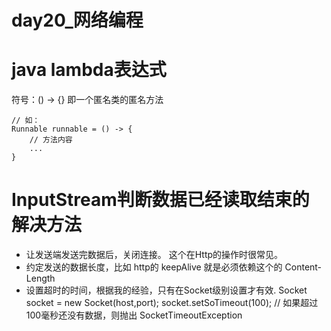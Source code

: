 day20_网络编程
==

# java lambda表达式
符号：() -> {}
即一个匿名类的匿名方法

```text
// 如： 
Runnable runnable = () -> {
    // 方法内容
    ...
}
```

# InputStream判断数据已经读取结束的解决方法
* 让发送端发送完数据后，关闭连接。 这个在Http的操作时很常见。
* 约定发送的数据长度，比如 http的 keepAlive 就是必须依赖这个的 Content-Length 
* 设置超时的时间，根据我的经验，只有在Socket级别设置才有效. 
Socket socket = new Socket(host,port); 
socket.setSoTimeout(100); // 如果超过100毫秒还没有数据，则抛出 SocketTimeoutException



